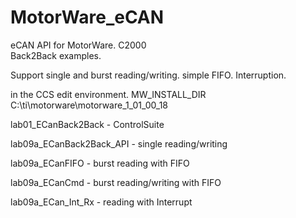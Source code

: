 # MotorWare_eCAN
eCAN API for MotorWare. C2000  
Back2Back examples.

Support single and burst reading/writing. simple FIFO. Interruption.

in the CCS edit environment. MW_INSTALL_DIR C:\ti\motorware\motorware_1_01_00_18

lab01_ECanBack2Back - ControlSuite

lab09a_ECanBack2Back_API - single reading/writing

lab09a_ECanFIFO - burst reading with FIFO

lab09a_ECanCmd - burst reading/writing with FIFO

lab09a_ECan_Int_Rx - reading with Interrupt

